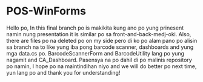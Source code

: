 # POS-WinForms

Hello po, In this final branch po is makikita kung ano po yung prinesent namin nung presentation it is similar po sa front-and-back-medj-oki. Also, there are files po na deleted po on my side pero di ko po alam pano po alisin sa branch na to like yung iba pong barcode scanner, dashboards and yung mga data.cs po. BarcodeScannerForm and BarcodeUtility lang po yung nagamit and CA_Dashboard. Pasensya na po dahil di po malinis repository po namin, I hope po na maintindihan niyo and we will do better po next time, yun lang po and thank you for understanding!
